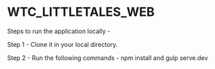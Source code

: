 # WTC_LITTLETALES_WEB

Steps to run the application locally - 

Step 1 - 
    Clone it in your local directory.

Step 2 - Run the following commands -
    npm install
    and
    gulp serve.dev
    
